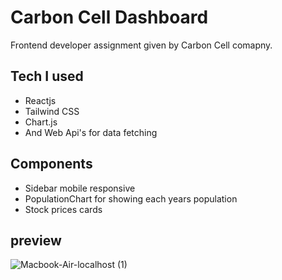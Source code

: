 # Carbon Cell Dashboard

Frontend developer assignment given by Carbon Cell comapny.

## Tech I used

- Reactjs
- Tailwind CSS
- Chart.js
- And Web Api's for data fetching

## Components

- Sidebar mobile responsive
- PopulationChart for showing each years population
- Stock prices cards

## preview
![Macbook-Air-localhost (1)](https://github.com/AmolShelke2/carbon_cell-dashboard/assets/95171638/e1a73512-9201-476f-a7c0-0d9c144e7e86)
